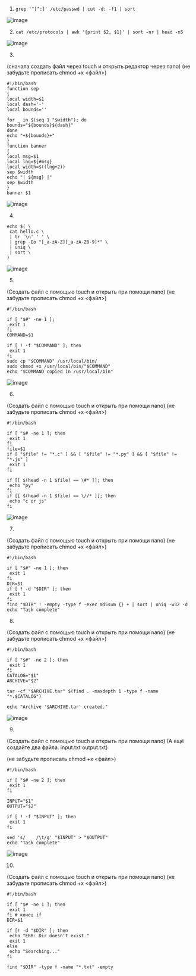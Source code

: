 1. ``` grep '^[^:]' /etc/passwd | cut -d: -f1 | sort ```
   
![image](https://github.com/user-attachments/assets/d85786b0-12de-470d-bd88-10469fe87d67)

2. ``` cat /etc/protocols | awk '{print $2, $1}' | sort -nr | head -n5 ```
   
![image](https://github.com/user-attachments/assets/3428f589-b118-4d64-a213-9bd08eb0c79c)

3.
(сначала создать  файл через touch и открыть редактор через nano)
(не забудьте прописать chmod +x <файл>)
```
#!/bin/bash
function sep
{
local width=$1
local dash='-'
local bounds=''

for _ in $(seq 1 "$width"); do
bounds="${bounds}${dash}"
done
echo "+${bounds}+"
}
function banner
{
local msg=$1
local lng=${#msg}
local width=$((lng+2))
sep $width
echo "| ${msg} |"
sep $width
}
banner $1
```
![image](https://github.com/user-attachments/assets/58948661-651b-4003-b709-906d27d1a45c)

4.
```
echo $( \
 cat hello.c \
 | tr '\n' ' ' \
 | grep -Eo "[_a-zA-Z][_a-zA-Z0-9]*" \
 | uniq \
 | sort \
)
```
![image](https://github.com/user-attachments/assets/46c66b9f-74c1-4469-aaf9-ab1c77ef09a4)

5.
(Создать файл с помощью touch и открыть при помощи nano)
(не забудьте прописать chmod +x <файл>)

```
#!/bin/bash

if [ "$#" -ne 1 ];
 exit 1
fi
COMMAND=$1

if [ ! -f "$COMMAND" ]; then
 exit 1
fi
sudo cp "$COMMAND" /usr/local/bin/
sudo chmod +x /usr/local/bin/"$COMMAND"
echo "$COMMAND copied in /usr/local/bin"
```
![image](https://github.com/user-attachments/assets/ae6cd315-13fc-41ca-875d-995253ceb863)

6.
(Создать файл с помощью touch и открыть при помощи nano)
(не забудьте прописать chmod +x <файл>)

```
#!/bin/bash

if [ "$# -ne 1 ]; then
 exit 1
fi
file=$1
if [ "$file" != "*.c" ] && [ "$file" != "*.py" ] && [ "$file" != "*.js" ]
 exit 1
fi
 
if [[ $(head -n 1 $file) == \#* ]]; then
 echo "py"
fi
if [[ $(head -n 1 $file) == \//* ]]; then
 echo "c or js"
fi
```
![image](https://github.com/user-attachments/assets/a9652791-e202-46c7-af51-e91a763e232e)

7.
(Создать файл с помощью touch и открыть при помощи nano)
(не забудьте прописать chmod +x <файл>)

```
#!/bin/bash

if [ "$#" -ne 1 ]; then
 exit 1
fi
DIR=$1
if [ ! -d "$DIR" ]; then
 exit 1
fi
find "$DIR" ! -empty -type f -exec md5sum {} + | sort | uniq -w32 -d
echo "Task complete"
```
8.
(Создать файл с помощью touch и открыть при помощи nano)
(не забудьте прописать chmod +x <файл>)
```
#!/bin/bash

if [ "$#" -ne 2 ]; then
 exit 1
fi
CATALOG="$1"
ARCHIVE="$2"

tar -cf "$ARCHIVE.tar" $(find . -maxdepth 1 -type f -name "*.$CATALOG")

echo "Archive '$ARCHIVE.tar' created."
```
![image](https://github.com/user-attachments/assets/4ecb252e-9b21-4e24-b1a0-23897ab1989b)

9.
(Создать файл с помощью touch и открыть при помощи nano)
(А ещё создайте два файла. input.txt output.txt)

(не забудьте прописать chmod +x <файл>)
```
#!/bin/bash

if [ "$# -ne 2 ]; then
 exit 1
fi

INPUT="$1"
OUTPUT="$2"

if [ ! -f "$INPUT" ]; then
 exit 1
fi

sed 's/    /\t/g' "$INPUT" > "$OUTPUT"
echo "Task complete"
```
![image](https://github.com/user-attachments/assets/5537ec83-0878-487a-b487-6d97893142a5)

10.
(Создать файл с помощью touch и открыть при помощи nano)
(не забудьте прописать chmod +x <файл>)
```
#!/bin/bash

if [ "$# -ne 1 ]; then 
 exit 1
fi # конец if
DIR=$1

if [! -d "$DIR" ]; then
 echo "ERR: Dir doesn't exist."
 exit 1
else
 echo "Searching..."
fi

find "$DIR" -type f -name "*.txt" -empty
```
